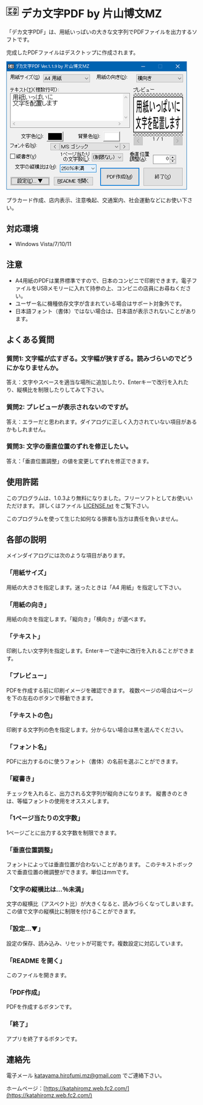 # ![](img/DekaMoji-32x32.png "") デカ文字PDF by 片山博文MZ

「デカ文字PDF」は、用紙いっぱいの大きな文字列でPDFファイルを出力するソフトです。

完成したPDFファイルはデスクトップに作成されます。

<p>
	<img src="img/screenshot.png" alt="(スクリーンショット)" />
</p>

プラカード作成、店内表示、注意喚起、交通案内、社会運動などにお使い下さい。

## 対応環境

- Windows Vista/7/10/11

## 注意

- A4用紙のPDFは業界標準ですので、日本のコンビニで印刷できます。電子ファイルをUSBメモリーに入れて持参の上、コンビニの店員にお尋ねください。
- ユーザー名に機種依存文字が含まれている場合はサポート対象外です。
- 日本語フォント（書体）ではない場合は、日本語が表示されないことがあります。

## よくある質問

### 質問1: 文字幅が広すぎる。文字幅が狭すぎる。読みづらいのでどうにかなりませんか。

答え：文字やスペースを適当な場所に追加したり、Enterキーで改行を入れたり、縦横比を制限したりしてみて下さい。

### 質問2: プレビューが表示されないのですが。

答え：エラーだと思われます。ダイアログに正しく入力されていない項目があるかもしれません。

### 質問3: 文字の垂直位置のずれを修正したい。

答え：「垂直位置調整」の値を変更してずれを修正できます。

## 使用許諾

このプログラムは、1.0.3より無料になりました。フリーソフトとしてお使いいただけます。
詳しくはファイル [LICENSE.txt](LICENSE.txt) をご覧下さい。

このプログラムを使って生じた如何なる損害も当方は責任を負いません。

## 各部の説明

メインダイアログには次のような項目があります。

### 「用紙サイズ」

用紙の大きさを指定します。迷ったときは「A4 用紙」を指定して下さい。

### 「用紙の向き」

用紙の向きを指定します。「縦向き」「横向き」が選べます。

### 「テキスト」

印刷したい文字列を指定します。Enterキーで途中に改行を入れることができます。

### 「プレビュー」

PDFを作成する前に印刷イメージを確認できます。
複数ページの場合はページを下の左右のボタンで移動できます。

### 「テキストの色」

印刷する文字列の色を指定します。分からない場合は黒を選んでください。

### 「フォント名」

PDFに出力するのに使うフォント（書体）の名前を選ぶことができます。

### 「縦書き」

チェックを入れると、出力される文字列が縦向きになります。
縦書きのときは、等幅フォントの使用をオススメします。

### 「1ページ当たりの文字数」

1ページごとに出力する文字数を制限できます。

### 「垂直位置調整」

フォントによっては垂直位置が合わないことがあります。
このテキストボックスで垂直位置の微調整ができます。単位はmmです。

### 「文字の縦横比は...％未満」

文字の縦横比（アスペクト比）が大きくなると、読みづらくなってしまいます。
この値で文字の縦横比に制限を付けることができます。

### 「設定...▼」

設定の保存、読み込み、リセットが可能です。複数設定に対応しています。

### 「README を開く」

このファイルを開きます。

### 「PDF作成」

PDFを作成するボタンです。

### 「終了」

アプリを終了するボタンです。

## 連絡先

電子メール katayama.hirofumi.mz@gmail.com でご連絡下さい。

ホームページ：[https://katahiromz.web.fc2.com/](https://katahiromz.web.fc2.com/)
